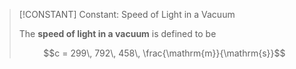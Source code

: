 >[!CONSTANT] Constant: Speed of Light in a Vacuum
>
>The **speed of light in a vacuum** is defined to be
>
>$$c = 299\, 792\, 458\, \frac{\mathrm{m}}{\mathrm{s}}$$
>